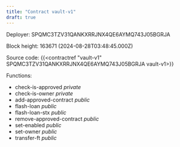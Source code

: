 ```yaml
---
title: "Contract vault-v1"
draft: true
---
```

Deployer: SPQMC3TZV31QANKXRRJNX4QE6AYMQ743J05BGRJA


 



Block height: 163671 (2024-08-28T03:48:45.000Z)

Source code: {{<contractref "vault-v1" SPQMC3TZV31QANKXRRJNX4QE6AYMQ743J05BGRJA vault-v1>}}

Functions:

* check-is-approved _private_
* check-is-owner _private_
* add-approved-contract _public_
* flash-loan _public_
* flash-loan-stx _public_
* remove-approved-contract _public_
* set-enabled _public_
* set-owner _public_
* transfer-ft _public_
